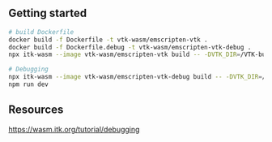 ## Getting started
```bash
# build Dockerfile
docker build -f Dockerfile -t vtk-wasm/emscripten-vtk .
docker build -f Dockerfile.debug -t vtk-wasm/emscripten-vtk-debug .
npx itk-wasm --image vtk-wasm/emscripten-vtk build -- -DVTK_DIR=/VTK-build -DCMAKE_CXX_FLAGS='-Os'

# Debugging
npx itk-wasm --image vtk-wasm/emscripten-vtk-debug build -- -DVTK_DIR=/VTK-build -DCMAKE_CXX_FLAGS='-Os' -DCMAKE_BUILD_TYPE=Debug
npm run dev
```

## Resources
https://wasm.itk.org/tutorial/debugging
